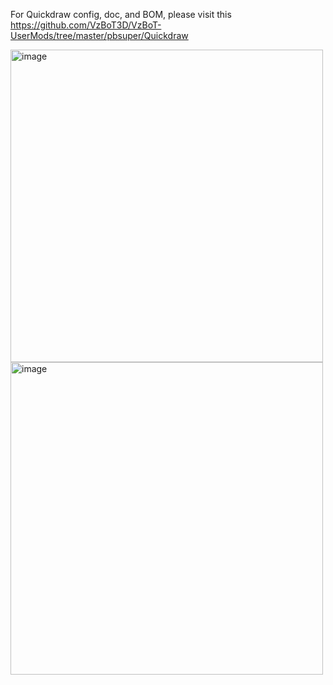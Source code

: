 For Quickdraw config, doc, and BOM, please visit this https://github.com/VzBoT3D/VzBoT-UserMods/tree/master/pbsuper/Quickdraw 

<img width="500" alt="image" src="https://user-images.githubusercontent.com/37383368/213067883-2bff8fd7-91b2-4ac7-b813-1c6ac26e9350.png"><img width="500" alt="image" src="https://user-images.githubusercontent.com/37383368/213069176-9092d9e3-751d-47b9-a009-6e1e8def4101.png">


